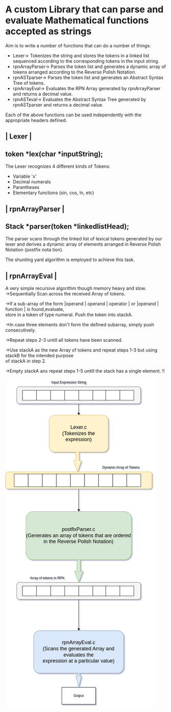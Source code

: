 # A custom Library that can parse and evaluate Mathematical functions accepted as strings  

Aim is to write a number of functions that can do a number of things:  

* Lexer-> Tokenizes the string and stores the tokens in a linked list sequenced according to the 
 corresponding tokens in the input string.  
* rpnArrayParser-> Parses the token list and generates a dynamic array of tokens arranged according
to the Reverse Polish Notation.  
* rpnASTparser-> Parses the token list and generates an Abstract Syntax Tree of tokens.  
* rpnArrayEval-> Evaluates the RPN Array generated by rpnArrayParser and returns a decimal value.  
* rpnASTeval-> Evaluates the Abstract Syntax Tree generated by rpnASTparser and returns a decimal value.  
  
Each of the above functions can be used independently with the appropriate headers defined. 


| Lexer | 
---------
token *lex(char *inputString);  
-
The Lexer recognizes 4 different kinds of Tokens:  
  * Variable 'x'  
  * Decimal numerals
  * Parantheses
  * Elementary functions (sin, cos, ln, etc)


| rpnArrayParser |  
------------------
Stack *parser(token *linkedlistHead);  
-
The parser scans through the linked list of lexical tokens generated by our lexer and
derives a dynamic array of elements arranged in Reverse Polish Notation (postfix nota
tion).  

The shunting yard algorithm is employed to achieve this task.  


| rpnArrayEval |
----------------


A very simple recursive algorithm though memory heavy and slow.  
->Sequentially Scan across the received Array of tokens.  

->If a sub-array of the form |operand | operand | operator | or |operand | function | is found,evaluate,    
  store in a token of type numeral. Push the token into stackA.  

->In case three elements don't form the defined subarray, simply push consecutively.  
  
->Repeat steps 2-3 untill all tokens have been scanned.  
  
->Use stackA as the new Array of tokens and repeat steps 1-3 but using stackB for the intended purpose  
  of stackA in step 2.  

->Empty stackA ans repeat steps 1-5 untill the stack has a single element. !!
   
  
![ml](https://github.com/AbhijitBaral/Math-Expressions-parser/blob/main/readmeContent/Project%20Inegration.drawio.png)  
  


